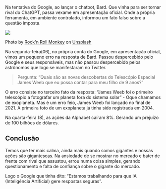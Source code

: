 Na tentativa do Google, ao lançar o chatbot, Bard. Que vinha para ser tornar rival do ChatGPT, passa vexame em apresentação oficial. Onde a própria ferramenta, em ambiente controlado, informou um fato falso sobre a questão imposta.

![](https://miro.medium.com/max/630/0*hV2qFkv9HNVPwuAx)

Photo by [Rock'n Roll Monkey](https://unsplash.com/@rocknrollmonkey?utm_source=medium&utm_medium=referral) on [Unsplash](https://unsplash.com/?utm_source=medium&utm_medium=referral)

Na segunda-feira(06), no própria conta do Google, em apresentação oficial, vimos um pequeno erro na resposta de Bard. Passou despercebido pelo Google e seus responsáveis, mas não passou despercebido pelos astrônomos que logo se manifestaram no Twitter.

> Pergunta: “Quais são as novas descobertas do Telescópio Espacial James Weeb que eu possa contar para meu filho de 9 anos?”

O erro consiste no terceiro fato da resposta: “James Weeb foi o primeiro telescópio a fotografar um planeta fora do sistema solar” - Oque chamamos de exoplaneta. Mas é um erro feio, James Weeb foi lançado no final de 2021. A primeira foto de um exoplaneta já tinha sido registrada em 2004.

Na quarta-feira (8), as ações da Alphabet caíram 8%. Gerando um prejuízo de 100 bilhões de dólares.

## **Conclusão**

Temos que ter mais calma, ainda mais quando somos gigantes e nossas ações são gigantescas. Na ansiedade de se mostrar no mercado e bater de frente com rival que assustou, errou numa coisa simples, gerando questionamento e falta de confiança sobre o gigante do mercado.

Logo o Google que tinha dito: “Estamos trabalhando para que IA (Inteligência Artificial) gere respostas seguras”.